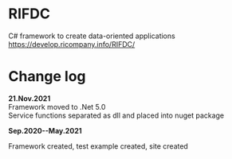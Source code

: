 # RIFDC
C# framework to create data-oriented applications
https://develop.ricompany.info/RIFDC/

# Change log

__21.Nov.2021__  
Framework moved to .Net 5.0  
Service functions separated as dll and placed into nuget package


__Sep.2020--May.2021__

Framework created, test example created, site created
